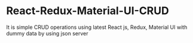 # React-Redux-Material-UI-CRUD
It is simple CRUD operations using latest React js, Redux, Material UI with dummy data by using json server
